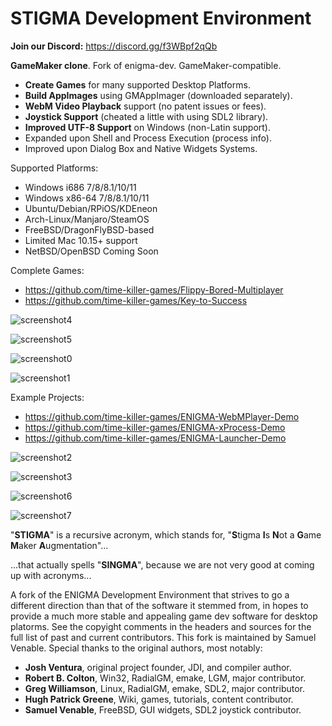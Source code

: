 # STIGMA Development Environment

**Join our Discord:** https://discord.gg/f3WBpf2qQb

**GameMaker clone**. Fork of enigma-dev. GameMaker-compatible.

- **Create Games** for many supported Desktop Platforms.
- **Build AppImages** using GMAppImager (downloaded separately).
- **WebM Video Playback** support (no patent issues or fees).
- **Joystick Support** (cheated a little with using SDL2 library).
- **Improved UTF-8 Support** on Windows (non-Latin support).
- Expanded upon Shell and Process Execution (process info).
- Improved upon Dialog Box and Native Widgets Systems.

Supported Platforms:

- Windows i686 7/8/8.1/10/11
- Windows x86-64 7/8/8.1/10/11
- Ubuntu/Debian/RPiOS/KDEneon
- Arch-Linux/Manjaro/SteamOS
- FreeBSD/DragonFlyBSD-based
- Limited Mac 10.15+ support
- NetBSD/OpenBSD Coming Soon

Complete Games:

- https://github.com/time-killer-games/Flippy-Bored-Multiplayer
- https://github.com/time-killer-games/Key-to-Success

![screenshot4]([https://github.com/time-killer-games/filedialogs/blob/main/win32.png?raw=true](https://github.com/time-killer-games/stigma-dev/raw/master/Resources/screenshot4.png))

![screenshot5]([https://github.com/time-killer-games/filedialogs/blob/main/win32.png?raw=true](https://github.com/time-killer-games/stigma-dev/raw/master/Resources/screenshot5.png))

![screenshot0]([https://github.com/time-killer-games/filedialogs/blob/main/win32.png?raw=true](https://github.com/time-killer-games/stigma-dev/raw/master/Resources/screenshot0.png))

![screenshot1]([https://github.com/time-killer-games/filedialogs/blob/main/win32.png?raw=true](https://github.com/time-killer-games/stigma-dev/raw/master/Resources/screenshot1.png))

Example Projects:

- https://github.com/time-killer-games/ENIGMA-WebMPlayer-Demo
- https://github.com/time-killer-games/ENIGMA-xProcess-Demo
- https://github.com/time-killer-games/ENIGMA-Launcher-Demo

![screenshot2]([https://github.com/time-killer-games/filedialogs/blob/main/win32.png?raw=true](https://github.com/time-killer-games/stigma-dev/raw/master/Resources/screenshot2.png))

![screenshot3]([https://github.com/time-killer-games/filedialogs/blob/main/win32.png?raw=true](https://github.com/time-killer-games/stigma-dev/raw/master/Resources/screenshot3.png))

![screenshot6]([https://github.com/time-killer-games/filedialogs/blob/main/win32.png?raw=true](https://github.com/time-killer-games/stigma-dev/raw/master/Resources/screenshot6.png))

![screenshot7]([https://github.com/time-killer-games/filedialogs/blob/main/win32.png?raw=true](https://github.com/time-killer-games/stigma-dev/raw/master/Resources/screenshot7.png))

"**STIGMA**" is a recursive acronym, which stands for, "**S**tigma **I**s **N**ot a **G**ame **M**aker **A**ugmentation"...

...that actually spells "**SINGMA**", because we are not very good at coming up with acronyms...

A fork of the ENIGMA Development Environment that strives to go a different direction than that of the software it stemmed from, in hopes to provide a much more stable and appealing game dev software for desktop platorms. See the copyight comments in the headers and sources for the full list of past and current contributors. This fork is maintained by Samuel Venable. Special thanks to the original authors, most notably:

- **Josh Ventura**, original project founder, JDI, and compiler author.
- **Robert B. Colton**, Win32, RadialGM, emake, LGM, major contributor.
- **Greg Williamson**, Linux, RadialGM, emake, SDL2, major contributor.
- **Hugh Patrick Greene**, Wiki, games, tutorials, content contributor.
- **Samuel Venable**, FreeBSD, GUI widgets, SDL2 joystick contributor.
